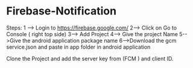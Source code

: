 # Firebase-Notification

Steps:  1 --> Login to https://firebase.google.com/
        2--> Click on Go to Console ( right top side)
        3--> Add Project 
        4--> Give the project Name
        5-->Give the android application package name
        6-->Download the gcm service.json and paste in app folder in android application
      
Clone the Project and add the server key from (FCM ) and client ID. 

